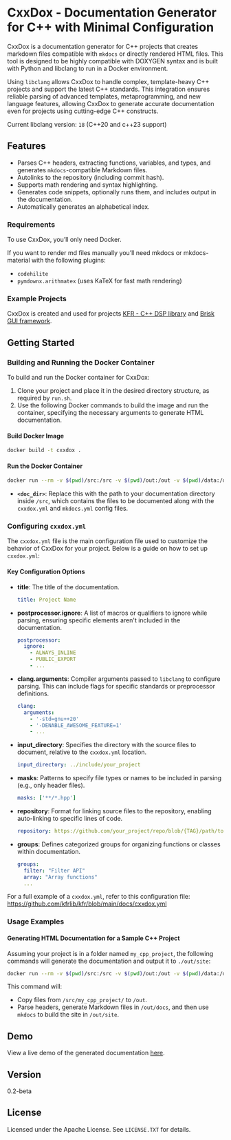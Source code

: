 # CxxDox - Documentation Generator for C++ with Minimal Configuration

CxxDox is a documentation generator for C++ projects that creates markdown files compatible with `mkdocs` or directly rendered HTML files. This tool is designed to be highly compatible with DOXYGEN syntax and is built with Python and libclang to run in a Docker environment.

Using `libclang` allows CxxDox to handle complex, template-heavy C++ projects and support the latest C++ standards. This integration ensures reliable parsing of advanced templates, metaprogramming, and new language features, allowing CxxDox to generate accurate documentation even for projects using cutting-edge C++ constructs.

Current libclang version: `18` (C++20 and c++23 support)

## Features

- Parses C++ headers, extracting functions, variables, and types, and generates `mkdocs`-compatible Markdown files.
- Autolinks to the repository (including commit hash).
- Supports math rendering and syntax highlighting.
- Generates code snippets, optionally runs them, and includes output in the documentation.
- Automatically generates an alphabetical index.

### Requirements

To use CxxDox, you’ll only need Docker.

If you want to render md files manually you’ll need mkdocs or mkdocs-material with the following plugins:
  - `codehilite`
  - `pymdownx.arithmatex` (uses KaTeX for fast math rendering)

### Example Projects

CxxDox is created and used for projects [KFR - C++ DSP library](https://kfr.dev) and [Brisk GUI framework](https://github.com/brisklib/brisk).

## Getting Started

### Building and Running the Docker Container

To build and run the Docker container for CxxDox:

1. Clone your project and place it in the desired directory structure, as required by `run.sh`.
2. Use the following Docker commands to build the image and run the container, specifying the necessary arguments to generate HTML documentation.

#### Build Docker Image

```bash
docker build -t cxxdox .
```

#### Run the Docker Container

```bash
docker run --rm -v $(pwd)/src:/src -v $(pwd)/out:/out -v $(pwd)/data:/data cxxdox <doc_dir>
```

- **`<doc_dir>`**: Replace this with the path to your documentation directory inside `/src`, which contains the files to be documented along with the `cxxdox.yml` and `mkdocs.yml` config files.

### Configuring `cxxdox.yml`

The `cxxdox.yml` file is the main configuration file used to customize the behavior of CxxDox for your project. Below is a guide on how to set up `cxxdox.yml`:

#### Key Configuration Options

- **title**: The title of the documentation. 
  ```yaml
  title: Project Name
  ```

- **postprocessor.ignore**: A list of macros or qualifiers to ignore while parsing, ensuring specific elements aren't included in the documentation.
  ```yaml
  postprocessor:
    ignore: 
      - ALWAYS_INLINE
      - PUBLIC_EXPORT
      - ...
  ```

- **clang.arguments**: Compiler arguments passed to `libclang` to configure parsing. This can include flags for specific standards or preprocessor definitions.
  ```yaml
  clang:
    arguments: 
      - '-std=gnu++20'
      - '-DENABLE_AWESOME_FEATURE=1'
      - ...
  ```

- **input_directory**: Specifies the directory with the source files to document, relative to the `cxxdox.yml` location.
  ```yaml
  input_directory: ../include/your_project
  ```

- **masks**: Patterns to specify file types or names to be included in parsing (e.g., only header files).
  ```yaml
  masks: ['**/*.hpp']
  ```

- **repository**: Format for linking source files to the repository, enabling auto-linking to specific lines of code.
  ```yaml
  repository: https://github.com/your_project/repo/blob/{TAG}/path/to/file/{FILE}#L{LINE}
  ```

- **groups**: Defines categorized groups for organizing functions or classes within documentation.
  ```yaml
  groups:
    filter: "Filter API"
    array: "Array functions"
    ...
  ```

For a full example of a `cxxdox.yml`, refer to this configuration file: https://github.com/kfrlib/kfr/blob/main/docs/cxxdox.yml

### Usage Examples

#### Generating HTML Documentation for a Sample C++ Project

Assuming your project is in a folder named `my_cpp_project`, the following commands will generate the documentation and output it to `./out/site`:

```bash
docker run --rm -v $(pwd)/src:/src -v $(pwd)/out:/out -v $(pwd)/data:/data cxxdox my_cpp_project
```

This command will:
- Copy files from `/src/my_cpp_project/` to `/out`.
- Parse headers, generate Markdown files in `/out/docs`, and then use `mkdocs` to build the site in `/out/site`.

## Demo

View a live demo of the generated documentation [here](https://www.kfrlib.com/newdocs/index.html).

## Version

0.2-beta

## License

Licensed under the Apache License. See `LICENSE.TXT` for details.

